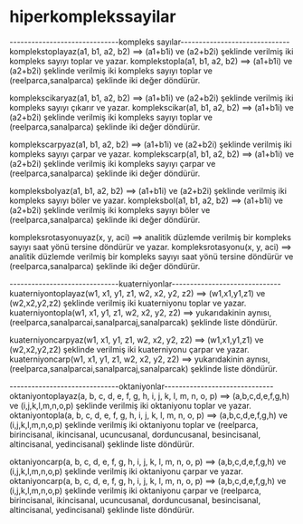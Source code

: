 # hiperkomplekssayilar
------------------------------kompleks sayılar------------------------------
komplekstoplayaz(a1, b1, a2, b2) ==> (a1+b1i) ve (a2+b2i) şeklinde verilmiş iki kompleks sayıyı toplar ve yazar.
komplekstopla(a1, b1, a2, b2) ==> (a1+b1i) ve (a2+b2i) şeklinde verilmiş iki kompleks sayıyı toplar ve (reelparca,sanalparca) şeklinde iki değer döndürür.

komplekscikaryaz(a1, b1, a2, b2) ==> (a1+b1i) ve (a2+b2i) şeklinde verilmiş iki kompleks sayıyı çıkarır ve yazar.
komplekscikar(a1, b1, a2, b2) ==> (a1+b1i) ve (a2+b2i) şeklinde verilmiş iki kompleks sayıyı toplar ve (reelparca,sanalparca) şeklinde iki değer döndürür.

komplekscarpyaz(a1, b1, a2, b2) ==> (a1+b1i) ve (a2+b2i) şeklinde verilmiş iki kompleks sayıyı çarpar ve yazar.
komplekscarp(a1, b1, a2, b2) ==> (a1+b1i) ve (a2+b2i) şeklinde verilmiş iki kompleks sayıyı çarpar ve (reelparca,sanalparca) şeklinde iki değer döndürür.

kompleksbolyaz(a1, b1, a2, b2) ==> (a1+b1i) ve (a2+b2i) şeklinde verilmiş iki kompleks sayıyı böler ve yazar.
kompleksbol(a1, b1, a2, b2) ==> (a1+b1i) ve (a2+b2i) şeklinde verilmiş iki kompleks sayıyı böler ve (reelparca,sanalparca) şeklinde iki değer döndürür.

kompleksrotasyonuyaz(x, y, aci) ==> analitik düzlemde verilmiş bir kompleks sayıyı saat yönü tersine döndürür ve yazar.
kompleksrotasyonu(x, y, aci) ==> analitik düzlemde verilmiş bir kompleks sayıyı saat yönü tersine döndürür ve (reelparca,sanalparca) şeklinde iki değer döndürür.

------------------------------kuaterniyonlar------------------------------
kuaterniyontoplayaz(w1, x1, y1, z1, w2, x2, y2, z2) ==> (w1,x1,y1,z1) ve (w2,x2,y2,z2) şeklinde verilmiş iki kuaterniyonu toplar ve yazar.
kuaterniyontopla(w1, x1, y1, z1, w2, x2, y2, z2) ==> yukarıdakinin aynısı, (reelparca,sanalparcai,sanalparcaj,sanalparcak) şeklinde liste döndürür.

kuaterniyoncarpyaz(w1, x1, y1, z1, w2, x2, y2, z2) ==> (w1,x1,y1,z1) ve (w2,x2,y2,z2) şeklinde verilmiş iki kuaterniyonu çarpar ve yazar.
kuaterniyoncarp(w1, x1, y1, z1, w2, x2, y2, z2) ==> yukarıdakinin aynısı, (reelparca,sanalparcai,sanalparcaj,sanalparcak) şeklinde liste döndürür.

------------------------------oktaniyonlar------------------------------
oktaniyontoplayaz(a, b, c, d, e, f, g, h, i, j, k, l, m, n, o, p) ==> (a,b,c,d,e,f,g,h) ve (i,j,k,l,m,n,o,p) şeklinde verilmiş iki oktaniyonu toplar ve yazar.
oktaniyontopla(a, b, c, d, e, f, g, h, i, j, k, l, m, n, o, p) ==> (a,b,c,d,e,f,g,h) ve (i,j,k,l,m,n,o,p) şeklinde verilmiş iki oktaniyonu toplar ve
(reelparca, birincisanal, ikincisanal, ucuncusanal, dorduncusanal, besincisanal, altincisanal, yedincisanal) şeklinde liste döndürür.

oktaniyoncarp(a, b, c, d, e, f, g, h, i, j, k, l, m, n, o, p) ==> (a,b,c,d,e,f,g,h) ve (i,j,k,l,m,n,o,p) şeklinde verilmiş iki oktaniyonu çarpar ve yazar.
oktaniyoncarp(a, b, c, d, e, f, g, h, i, j, k, l, m, n, o, p) ==> (a,b,c,d,e,f,g,h) ve (i,j,k,l,m,n,o,p) şeklinde verilmiş iki oktaniyonu çarpar ve
(reelparca, birincisanal, ikincisanal, ucuncusanal, dorduncusanal, besincisanal, altincisanal, yedincisanal) şeklinde liste döndürür.



